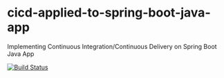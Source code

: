 # cicd-applied-to-spring-boot-java-app
Implementing Continuous Integration/Continuous Delivery on Spring Boot Java App

[![Build Status](https://travis-ci.com/unclejide1/cicd-applied-to-spring-boot-java-app.svg)](https://travis-ci.com/unclejide1/cicd-applied-to-spring-boot-java-app)
